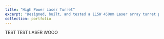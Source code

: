 ```yaml
---
title: "High Power Laser Turret"
excerpt: "Designed, built, and tested a 115W 450nm Laser array turret platform with automated tracking and engagement using computer vision and automatic focal length adjustment<br/><img src='/images/500x300.png'>"
collection: portfolio
---
```


TEST TEST LASER WOOO
